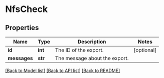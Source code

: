 # NfsCheck

## Properties
Name | Type | Description | Notes
------------ | ------------- | ------------- | -------------
**id** | **int** | The ID of the export. | [optional] 
**messages** | **str** | The message about the export. | 

[[Back to Model list]](../README.md#documentation-for-models) [[Back to API list]](../README.md#documentation-for-api-endpoints) [[Back to README]](../README.md)


